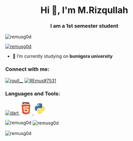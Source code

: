 <h1 align="center">Hi 👋, I'm M.Rizqullah</h1>
<h3 align="center">I am a 1st semester student</h3>

<p align="left"> <img src="https://komarev.com/ghpvc/?username=remusg0d&label=Profile%20views&color=0e75b6&style=flat" alt="remusg0d" /> </p>

<p align="left"> <a href="https://github.com/ryo-ma/github-profile-trophy"><img src="https://github-profile-trophy.vercel.app/?username=remusg0d" alt="remusg0d" /></a> </p>

- 🔭 I’m currently studying on **bumigora university**

<h3 align="left">Connect with me:</h3>
<p align="left">
<a href="https://instagram.com/rqull__" target="blank"><img align="center" src="https://raw.githubusercontent.com/rahuldkjain/github-profile-readme-generator/master/src/images/icons/Social/instagram.svg" alt="rqull__" height="30" width="40" /></a>
<a href="https://discord.gg/REmus#7531" target="blank"><img align="center" src="https://raw.githubusercontent.com/rahuldkjain/github-profile-readme-generator/master/src/images/icons/Social/discord.svg" alt="REmus#7531" height="30" width="40" /></a>
</p>

<h3 align="left">Languages and Tools:</h3>
<p align="left"> <a href="https://dart.dev" target="_blank" rel="noreferrer"> <img src="https://www.vectorlogo.zone/logos/dartlang/dartlang-icon.svg" alt="dart" width="40" height="40"/> </a> <a href="https://www.w3.org/html/" target="_blank" rel="noreferrer"> <img src="https://raw.githubusercontent.com/devicons/devicon/master/icons/html5/html5-original-wordmark.svg" alt="html5" width="40" height="40"/> </a> <a href="https://www.python.org" target="_blank" rel="noreferrer"> <img src="https://raw.githubusercontent.com/devicons/devicon/master/icons/python/python-original.svg" alt="python" width="40" height="40"/> </a> </p>

<p><img align="left" src="https://github-readme-stats.vercel.app/api/top-langs?username=remusg0d&show_icons=true&locale=en&layout=compact" alt="remusg0d" /></p>

<p>&nbsp;<img align="center" src="https://github-readme-stats.vercel.app/api?username=remusg0d&show_icons=true&locale=en" alt="remusg0d" /></p>

<p><img align="center" src="https://github-readme-streak-stats.herokuapp.com/?user=remusg0d&" alt="remusg0d" /></p>
